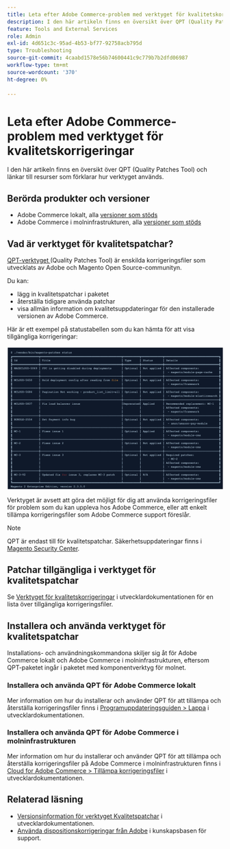 ```yaml
---
title: Leta efter Adobe Commerce-problem med verktyget för kvalitetskorrigeringar
description: I den här artikeln finns en översikt över QPT (Quality Patches Tool) och länkar till resurser som förklarar hur verktyget används.
feature: Tools and External Services
role: Admin
exl-id: 4d651c3c-95ad-4b53-bf77-92758acb795d
type: Troubleshooting
source-git-commit: 4caabd1578e56b74600441c9c779b7b2dfd06987
workflow-type: tm+mt
source-wordcount: '370'
ht-degree: 0%

---
```


# Leta efter Adobe Commerce-problem med verktyget för kvalitetskorrigeringar

I den här artikeln finns en översikt över QPT (Quality Patches Tool) och länkar till resurser som förklarar hur verktyget används.

## Berörda produkter och versioner

* Adobe Commerce lokalt, alla [versioner som stöds](https://www.adobe.com/content/dam/cc/en/legal/terms/enterprise/pdfs/Adobe-Commerce-Software-Lifecycle-Policy.pdf)
* Adobe Commerce i molninfrastrukturen, alla [versioner som stöds](https://www.adobe.com/content/dam/cc/en/legal/terms/enterprise/pdfs/Adobe-Commerce-Software-Lifecycle-Policy.pdf)

## Vad är verktyget för kvalitetspatchar?

[QPT-verktyget ](https://github.com/magento/quality-patches) (Quality Patches Tool) är enskilda korrigeringsfiler som utvecklats av Adobe och Magento Open Source-communityn.

Du kan:

* lägg in kvalitetspatchar i paketet
* återställa tidigare använda patchar
* visa allmän information om kvalitetsuppdateringar för den installerade versionen av Adobe Commerce.

Här är ett exempel på statustabellen som du kan hämta för att visa tillgängliga korrigeringar:

![Statustabell för kvalitetspatchar som visar tillgängliga korrigeringar och deras installationsstatus](/help/assets/tools/status_table.png)

Verktyget är avsett att göra det möjligt för dig att använda korrigeringsfiler för problem som du kan uppleva hos Adobe Commerce, eller att enkelt tillämpa korrigeringsfiler som Adobe Commerce support föreslår.

>[!NOTE]
>
>QPT är endast till för kvalitetspatchar. Säkerhetsuppdateringar finns i [Magento Security Center](https://experienceleague.adobe.com/en/docs/commerce-operations/release/notes/overview).

## Patchar tillgängliga i verktyget för kvalitetspatchar

Se [Verktyget för kvalitetskorrigeringar](https://experienceleague.adobe.com/tools/commerce-quality-patches/index.html) i utvecklardokumentationen för en lista över tillgängliga korrigeringsfiler.

## Installera och använda verktyget för kvalitetspatchar

Installations- och användningskommandona skiljer sig åt för Adobe Commerce lokalt och Adobe Commerce i molninfrastrukturen, eftersom QPT-paketet ingår i paketet med komponentverktyg för molnet.

### Installera och använda QPT för Adobe Commerce lokalt

Mer information om hur du installerar och använder QPT för att tillämpa och återställa korrigeringsfiler finns i [Programuppdateringsguiden > Lappa](https://experienceleague.adobe.com/en/docs/commerce-operations/tools/quality-patches-tool/usage) i utvecklardokumentationen.

### Installera och använda QPT för Adobe Commerce i molninfrastrukturen

Mer information om hur du installerar och använder QPT för att tillämpa och återställa korrigeringsfiler på Adobe Commerce i molninfrastrukturen finns i [Cloud for Adobe Commerce > Tillämpa korrigeringsfiler](https://experienceleague.adobe.com/en/docs/commerce-cloud-service/user-guide/develop/upgrade/apply-patches) i utvecklardokumentationen.

## Relaterad läsning

* [Versionsinformation för verktyget Kvalitetspatchar](https://experienceleague.adobe.com/en/docs/commerce-operations/tools/quality-patches-tool/release-notes) i utvecklardokumentationen.
* [Använda dispositionskorrigeringar från Adobe](https://experienceleague.adobe.com/en/docs/commerce-knowledge-base/kb/how-to/how-to-apply-a-composer-patch-provided-by-magento) i kunskapsbasen för support.
